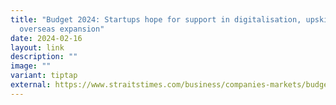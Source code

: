 ```yaml
---
title: "Budget 2024: Startups hope for support in digitalisation, upskilling and
  overseas expansion"
date: 2024-02-16
layout: link
description: ""
image: ""
variant: tiptap
external: https://www.straitstimes.com/business/companies-markets/budget-2024-start-ups-hope-for-support-in-digitalisation-upskilling-and-overseas-expansion
---
```

